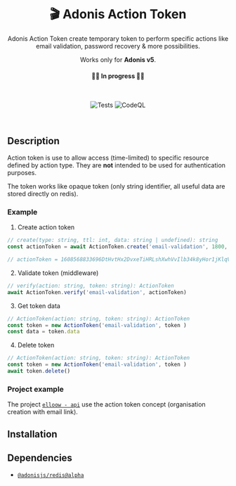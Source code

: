 <div align="center">
  
# 🎬 Adonis Action Token 
Adonis Action Token create temporary token to perform specific actions like email validation, password recovery & more possibilities. 

Works only for **Adonis v5**.

#### 👷‍♀️ In progress 👷‍♂️

<br>

![Tests](https://github.com/crbast/adonis-action-token/workflows/Tests/badge.svg?branch=main)
![CodeQL](https://github.com/crbast/adonis-action-token/workflows/CodeQL/badge.svg?branch=main)

<br>

</div>

## Description
Action token is use to allow access (time-limited) to specific resource defined by action type. They are **not** intended to be used for authentication purposes.

The token works like opaque token (only string identifier, all useful data are stored directly on redis).

### Example
1. Create action token 
```ts
// create(type: string, ttl: int, data: string | undefined): string
const actionToken = await ActionToken.create('email-validation', 1800, { email: 'myemail@crbast.ch' })

// actionToken = 1608568833696DtHvtHx2DvxeTiHRLshXwhVvIlb34k8yHor1jKlqV5
```
2. Validate token (middleware)
```ts
// verify(action: string, token: string): ActionToken
await ActionToken.verify('email-validation', actionToken)
```
3. Get token data
```ts
// ActionToken(action: string, token: string): ActionToken
const token = new ActionToken('email-validation', token )
const data = token.data
```
4. Delete token 
```ts
// ActionToken(action: string, token: string): ActionToken
const token = new ActionToken('email-validation', token )
await token.delete()
```

### Project example

The project [`elloow - api`](https://github.com/elloow/elloow) use the action token concept (organisation creation with email link).

## Installation 

## Dependencies
- [`@adonisjs/redis@alpha`](https://github.com/adonisjs/redis)

